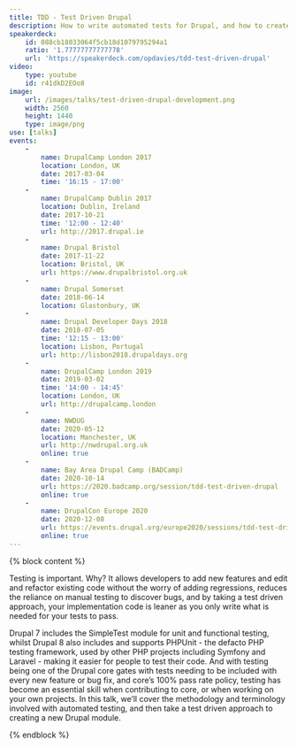 ```yaml
---
title: TDD - Test Driven Drupal
description: How to write automated tests for Drupal, and how to create a new Drupal module using test driven development.
speakerdeck:
    id: 088cb18033064f5cb18d1079795294a1
    ratio: '1.77777777777778'
    url: 'https://speakerdeck.com/opdavies/tdd-test-driven-drupal'
video:
    type: youtube
    id: r41dkD2EOo8
image:
    url: /images/talks/test-driven-drupal-development.png
    width: 2560
    height: 1440
    type: image/png
use: [talks]
events:
    -
        name: DrupalCamp London 2017
        location: London, UK
        date: 2017-03-04
        time: '16:15 - 17:00'
    -
        name: DrupalCamp Dublin 2017
        location: Dublin, Ireland
        date: 2017-10-21
        time: '12:00 - 12:40'
        url: http://2017.drupal.ie
    -
        name: Drupal Bristol
        date: 2017-11-22
        location: Bristol, UK
        url: https://www.drupalbristol.org.uk
    -
        name: Drupal Somerset
        date: 2018-06-14
        location: Glastonbury, UK
    -
        name: Drupal Developer Days 2018
        date: 2018-07-05
        time: '12:15 - 13:00'
        location: Lisbon, Portugal
        url: http://lisbon2018.drupaldays.org
    -
        name: DrupalCamp London 2019
        date: 2019-03-02
        time: '14:00 - 14:45'
        location: London, UK
        url: http://drupalcamp.london
    -
        name: NWDUG
        date: 2020-05-12
        location: Manchester, UK
        url: http://nwdrupal.org.uk
        online: true
    -
        name: Bay Area Drupal Camp (BADCamp)
        date: 2020-10-14
        url: https://2020.badcamp.org/session/tdd-test-driven-drupal
        online: true
    -
        name: DrupalCon Europe 2020
        date: 2020-12-08
        url: https://events.drupal.org/europe2020/sessions/tdd-test-driven-drupal
        online: true
---
```


{% block content %}

Testing is important. Why? It allows developers to add new features and edit and refactor existing code without the worry of adding regressions, reduces the reliance on manual testing to discover bugs, and by taking a test driven approach, your implementation code is leaner as you only write what is needed for your tests to pass.

Drupal 7 includes the SimpleTest module for unit and functional testing, whilst Drupal 8 also includes and supports PHPUnit - the defacto PHP testing framework, used by other PHP projects including Symfony and Laravel - making it easier for people to test their code. And with testing being one of the Drupal core gates with tests needing to be included with every new feature or bug fix, and core’s 100% pass rate policy, testing has become an essential skill when contributing to core, or when working on your own projects. In this talk, we’ll cover the methodology and terminology involved with automated testing, and then take a test driven approach to creating a new Drupal module.

{% endblock %}
